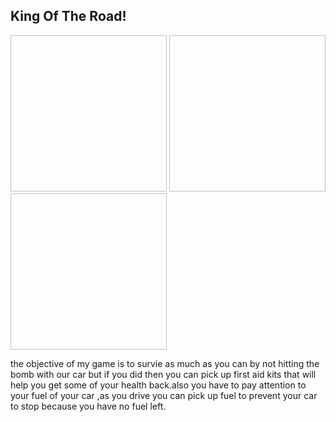 <h2> King Of The Road!</h2>
<img scr="https://github.com/jardelean7450/PyGame-Project/blob/master/GamePlan/1.1.PNG" width="250" height="250">
<img scr="https://github.com/jardelean7450/PyGame-Project/blob/master/GamePlan/1.2.PNG" width="250" height="250">
<img scr="https://github.com/jardelean7450/PyGame-Project/blob/master/GamePlan/1.3.PNG" width="250" height="250">
<p>the objective of my game is to survie as much as you can by not hitting the bomb with our car but if you did then you can pick up first aid kits that will help you get some of your health back.also you have to pay attention to your fuel of your car ,as you drive you can pick up fuel to prevent your car to stop because you have no fuel left.</p>
